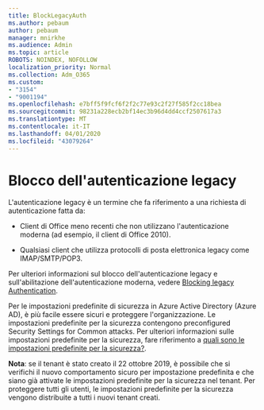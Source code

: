 ```yaml
---
title: BlockLegacyAuth
ms.author: pebaum
author: pebaum
manager: mnirkhe
ms.audience: Admin
ms.topic: article
ROBOTS: NOINDEX, NOFOLLOW
localization_priority: Normal
ms.collection: Adm_O365
ms.custom:
- "3154"
- "9001194"
ms.openlocfilehash: e7bff5f9fcf6f2f2c77e93c2f27f585f2cc18bea
ms.sourcegitcommit: 98231a228ecb2bf14ec3b96d4dd4ccf2507617a3
ms.translationtype: MT
ms.contentlocale: it-IT
ms.lasthandoff: 04/01/2020
ms.locfileid: "43079264"
---
```

# <a name="blocking-legacy-authentication"></a>Blocco dell'autenticazione legacy

L'autenticazione legacy è un termine che fa riferimento a una richiesta di autenticazione fatta da:

- Client di Office meno recenti che non utilizzano l'autenticazione moderna (ad esempio, il client di Office 2010).

- Qualsiasi client che utilizza protocolli di posta elettronica legacy come IMAP/SMTP/POP3.

Per ulteriori informazioni sul blocco dell'autenticazione legacy e sull'abilitazione dell'autenticazione moderna, vedere [Blocking legacy Authentication](https://docs.microsoft.com/azure/active-directory/conditional-access/concept-conditional-access-block-legacy-authentication).

Per le impostazioni predefinite di sicurezza in Azure Active Directory (Azure AD), è più facile essere sicuri e proteggere l'organizzazione. Le impostazioni predefinite per la sicurezza contengono preconfigured Security Settings for Common attacks.
Per ulteriori informazioni sulle impostazioni predefinite per la sicurezza, fare riferimento a [quali sono le impostazioni predefinite per la sicurezza?](https://docs.microsoft.com/azure/active-directory/fundamentals/concept-fundamentals-security-defaults). 

**Nota**: se il tenant è stato creato il 22 ottobre 2019, è possibile che si verifichi il nuovo comportamento sicuro per impostazione predefinita e che siano già attivate le impostazioni predefinite per la sicurezza nel tenant.  Per proteggere tutti gli utenti, le impostazioni predefinite per la sicurezza vengono distribuite a tutti i nuovi tenant creati.
